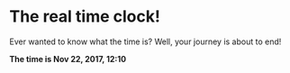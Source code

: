 # The real time clock!

Ever wanted to know what the time is? Well, your journey is about to end!

**The time is Nov 22, 2017, 12:10**